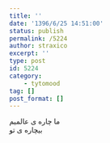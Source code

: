 ```yaml
---
title: ''
date: '1396/6/25 14:51:00'
status: publish
permalink: /5224
author: straxico
excerpt: ''
type: post
id: 5224
category:
    - tytomood
tag: []
post_format: []
---
```

ما چاره ی عالمیم  
بیچاره ی تو